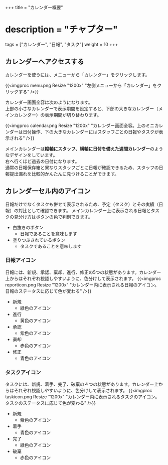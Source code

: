+++
title = "カレンダー概要"
# description = "チャプター"
tags = ["カレンダー", "日報", "タスク"]
weight = 10
+++

## カレンダーへアクセスする

カレンダーを使うには、メニューから「カレンダー」をクリックします。

{{<imgproc menu.png Resize "1200x" "左側メニューから「カレンダー」をクリックする" />}}

カレンダー画面全容は次のようになります。  
上部の小さなカレンダーで表示期間を設定すると、下部の大きなカレンダー（メインカレンダー）の表示期間が切り替わります。

{{<imgproc calendar.png Resize "1200x" "カレンダー画面全容。上のミニカレンダーは日付操作、下の大きなカレンダーにはスタッフごとの日報やタスクが表示される" />}}

メインカレンダーは**縦軸にスタッフ、横軸に日付を備えた週間カレンダー**のようなデザインをしています。  
右へ行くほど過去の日付になります。  
通常の日報保存箱と異なりスタッフごとに日報が確認できるため、スタッフの日報提出漏れを比較的かんたんに見つけることができます。

## カレンダーセル内のアイコン

日報だけでなくタスクも併せて表示されるため、予定（タスク）とその実績（日報）の対比として確認できます。
メインカレンダー上に表示される日報とタスクの見分け方はボタンの色で判別できます。

- 白抜きのボタン
  - 日報であることを意味します
- 塗りつぶされているボタン
  - タスクであることを意味します

### 日報アイコン

日報には、新規、承認、棄却、進行、修正の5つの状態があります。カレンダー上からはそれぞれ視認しやすいように、色分けして表示されます。
{{<imgproc reporticon.png Resize "1200x" "カレンダー内に表示される日報のアイコン。日報のステータスに応じて色が変わる" />}}

- 新規
  - 緑色のアイコン
- 進行
  - 黄色のアイコン
- 承認
  - 紫色のアイコン
- 棄却
  - 赤色のアイコン
- 修正
  - 青色のアイコン

### タスクアイコン　

タスクには、新規、着手、完了、破棄の４つの状態があります。カレンダー上からはそれぞれ視認しやすいように、色分けして表示されます。
{{<imgproc taskicon.png Resize "1200x" "カレンダー内に表示されるタスクのアイコン。タスクのステータスに応じて色が変わる" />}}

- 新規
  - 紫色のアイコン
- 着手
  - 青色のアイコン
- 完了
  - 緑色のアイコン
- 破棄
  - 赤色のアイコン
